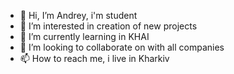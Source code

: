 - 👋 Hi, I’m Andrey, i'm student 
- 👀 I’m interested in creation of new projects 
- 🌱 I’m currently learning in KHAI
- 💞️ I’m looking to collaborate on with all companies
- 📫 How to reach me, i live in Kharkiv

<!---
Hidan2002/Hidan2002 is a ✨ special ✨ repository because its `README.md` (this file) appears on your GitHub profile.
You can click the Preview link to take a look at your changes.
--->
